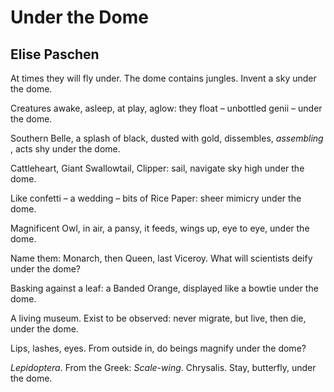 # Under the Dome
## Elise Paschen
At times they will fly under. The dome
contains jungles. Invent a sky under the dome.

Creatures awake, asleep, at play, aglow:
they float – unbottled genii – under the dome.

Southern Belle, a splash of black, dusted with gold,
dissembles, _assembling_ , acts shy under the dome.

Cattleheart, Giant Swallowtail, Clipper:
sail, navigate sky high under the dome.

Like confetti – a wedding – bits of Rice
Paper: sheer mimicry under the dome.

Magnificent Owl, in air, a pansy,
it feeds, wings up, eye to eye, under the dome.

Name them: Monarch, then Queen, last Viceroy.
What will scientists deify under the dome?

Basking against a leaf: a Banded Orange,
displayed like a bowtie under the dome.

A living museum. Exist to be observed:
never migrate, but live, then die, under the dome.

Lips, lashes, eyes. From outside in,
do beings magnify under the dome?

 _Lepidoptera_. From the Greek: _Scale-wing_.
Chrysalis. Stay, butterfly, under the dome.